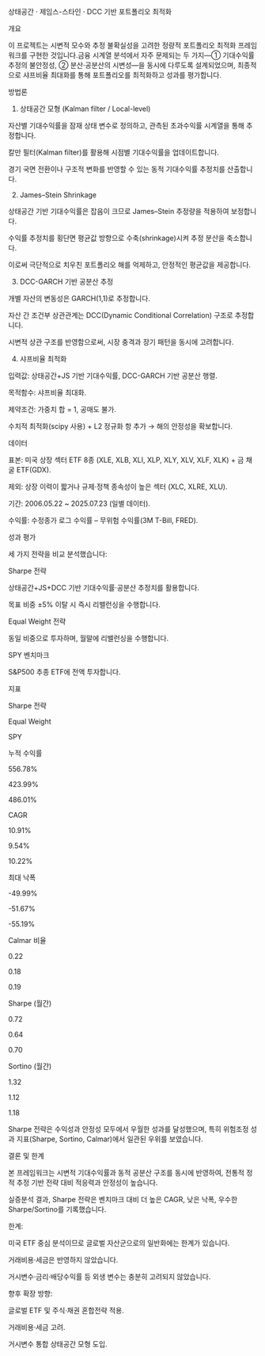 상태공간 · 제임스-스타인 · DCC 기반 포트폴리오 최적화

개요

이 프로젝트는 시변적 모수와 추정 불확실성을 고려한 정량적 포트폴리오 최적화 프레임워크를 구현한 것입니다.금융 시계열 분석에서 자주 문제되는 두 가지―① 기대수익률 추정의 불안정성, ② 분산·공분산의 시변성―을 동시에 다루도록 설계되었으며, 최종적으로 샤프비율 최대화를 통해 포트폴리오를 최적화하고 성과를 평가합니다.

방법론

1. 상태공간 모형 (Kalman filter / Local-level)

자산별 기대수익률을 잠재 상태 변수로 정의하고, 관측된 초과수익률 시계열을 통해 추정합니다.

칼만 필터(Kalman filter)를 활용해 시점별 기대수익률을 업데이트합니다.

경기 국면 전환이나 구조적 변화를 반영할 수 있는 동적 기대수익률 추정치를 산출합니다.

2. James–Stein Shrinkage

상태공간 기반 기대수익률은 잡음이 크므로 James–Stein 추정량을 적용하여 보정합니다.

수익률 추정치를 횡단면 평균값 방향으로 수축(shrinkage)시켜 추정 분산을 축소합니다.

이로써 극단적으로 치우친 포트폴리오 해를 억제하고, 안정적인 평균값을 제공합니다.

3. DCC-GARCH 기반 공분산 추정

개별 자산의 변동성은 GARCH(1,1)로 추정합니다.

자산 간 조건부 상관관계는 DCC(Dynamic Conditional Correlation) 구조로 추정합니다.

시변적 상관 구조를 반영함으로써, 시장 충격과 장기 패턴을 동시에 고려합니다.

4. 샤프비율 최적화

입력값: 상태공간+JS 기반 기대수익률, DCC-GARCH 기반 공분산 행렬.

목적함수: 샤프비율 최대화.

제약조건: 가중치 합 = 1, 공매도 불가.

수치적 최적화(scipy 사용) + L2 정규화 항 추가 → 해의 안정성을 확보합니다.

데이터

표본: 미국 상장 섹터 ETF 8종 (XLE, XLB, XLI, XLP, XLY, XLV, XLF, XLK) + 금 채굴 ETF(GDX).

제외: 상장 이력이 짧거나 규제·정책 종속성이 높은 섹터 (XLC, XLRE, XLU).

기간: 2006.05.22 ~ 2025.07.23 (일별 데이터).

수익률: 수정종가 로그 수익률 – 무위험 수익률(3M T-Bill, FRED).

성과 평가

세 가지 전략을 비교 분석했습니다:

Sharpe 전략

상태공간+JS+DCC 기반 기대수익률·공분산 추정치를 활용합니다.

목표 비중 ±5% 이탈 시 즉시 리밸런싱을 수행합니다.

Equal Weight 전략

동일 비중으로 투자하며, 월말에 리밸런싱을 수행합니다.

SPY 벤치마크

S&P500 추종 ETF에 전액 투자합니다.

지표

Sharpe 전략

Equal Weight

SPY

누적 수익률

556.78%

423.99%

486.01%

CAGR

10.91%

9.54%

10.22%

최대 낙폭

-49.99%

-51.67%

-55.19%

Calmar 비율

0.22

0.18

0.19

Sharpe (월간)

0.72

0.64

0.70

Sortino (월간)

1.32

1.12

1.18

Sharpe 전략은 수익성과 안정성 모두에서 우월한 성과를 달성했으며, 특히 위험조정 성과 지표(Sharpe, Sortino, Calmar)에서 일관된 우위를 보였습니다.

결론 및 한계

본 프레임워크는 시변적 기대수익률과 동적 공분산 구조를 동시에 반영하여, 전통적 정적 추정 기반 전략 대비 적응력과 안정성이 높습니다.

실증분석 결과, Sharpe 전략은 벤치마크 대비 더 높은 CAGR, 낮은 낙폭, 우수한 Sharpe/Sortino를 기록했습니다.

한계:

미국 ETF 중심 분석이므로 글로벌 자산군으로의 일반화에는 한계가 있습니다.

거래비용·세금은 반영하지 않았습니다.

거시변수·금리·배당수익률 등 외생 변수는 충분히 고려되지 않았습니다.

향후 확장 방향:

글로벌 ETF 및 주식·채권 혼합전략 적용.

거래비용·세금 고려.

거시변수 통합 상태공간 모형 도입.
